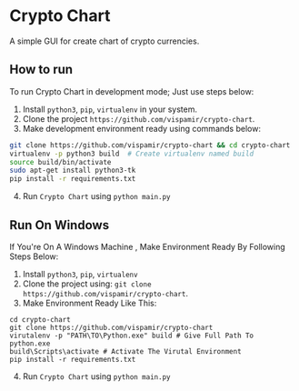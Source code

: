 
# Crypto Chart

A simple GUI for create chart of crypto currencies.

## How to run

To run Crypto Chart in development mode; Just use steps below:

1. Install `python3`, `pip`, `virtualenv` in your system.
2. Clone the project `https://github.com/vispamir/crypto-chart`.
3. Make development environment ready using commands below:

  ```bash
  git clone https://github.com/vispamir/crypto-chart && cd crypto-chart
  virtualenv -p python3 build  # Create virtualenv named build
  source build/bin/activate
  sudo apt-get install python3-tk
  pip install -r requirements.txt
  ```

4. Run `Crypto Chart` using `python main.py`

## Run On Windows

If You're On A Windows Machine , Make Environment Ready By Following Steps Below:
1. Install `python3`, `pip`, `virtualenv`
2. Clone the project using:  `git clone https://github.com/vispamir/crypto-chart`.
3. Make Environment Ready Like This:
  ``` Command Prompt
  cd crypto-chart
  git clone https://github.com/vispamir/crypto-chart
  virutalenv -p "PATH\TO\Python.exe" build # Give Full Path To python.exe
  build\Scripts\activate # Activate The Virutal Environment
  pip install -r requirements.txt
  ```
4. Run `Crypto Chart` using `python main.py`
